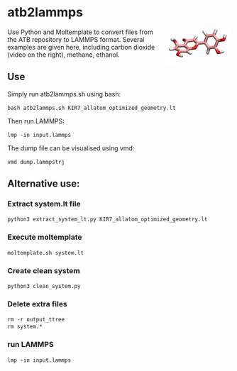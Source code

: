 # atb2lammps


<a href="webp">
  <img src="luteolin_C15H10O6/luoteolin.webp" align="right" width="30%"/>
</a>

Use Python and Moltemplate to convert files from the ATB repository to LAMMPS format. Several examples are given here, including carbon dioxide (video on the right), methane, ethanol. 

## Use

Simply run atb2lammps.sh using bash:

```
bash atb2lammps.sh KIR7_allatom_optimized_geometry.lt
```

Then run LAMMPS: 

```
lmp -in input.lammps
```

The dump file can be visualised using vmd:

```
vmd dump.lammpstrj
```


## Alternative use:

### Extract system.lt file

```
python3 extract_system_lt.py KIR7_allatom_optimized_geometry.lt
```

### Execute moltemplate

```
moltemplate.sh system.lt
```

### Create clean system

```
python3 clean_system.py
```

### Delete extra files

```
rm -r output_ttree
rm system.*
```

### run LAMMPS

```
lmp -in input.lammps
```
